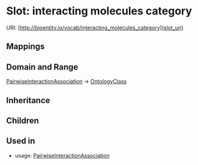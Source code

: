 # Slot: interacting molecules category




URI: [http://bioentity.io/vocab/interacting_molecules_category](slot_uri)
## Mappings

## Domain and Range

[PairwiseInteractionAssociation](PairwiseInteractionAssociation.md) -> [OntologyClass](OntologyClass.md)
## Inheritance

## Children

## Used in

 *  usage: [PairwiseInteractionAssociation](PairwiseInteractionAssociation.md)
